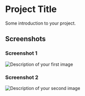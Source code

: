 # Project Title

Some introduction to your project.

## Screenshots

### Screenshot 1
![Description of your first image](https://github.com/SilkTune/Silktune/assets/149371173/85580e4e-cef7-4229-82ec-2091bbdb7c08.jpg)

### Screenshot 2
![Description of your second image](https://github.com/SilkTune/Silktune/assets/149371173/c0be0098-54c5-49e0-be5f-3a476bf8f136.jpg)
